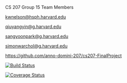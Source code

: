 CS 207 Group 15
Team Members

kwnelson@hsph.harvard.edu

qiuyangyin@g.harvard.edu

sangyoonpark@g.harvard.edu

simonwarchol@g.harvard.edu

https://github.com/anno-domini-207/cs207-FinalProject


[![Build Status](https://travis-ci.org/anno-domini-207/cs207-FinalProject.svg?branch=master)](https://travis-ci.org/anno-domini-207/cs207-FinalProject.svg?branch=master)

[![Coverage Status](https://codecov.io/gh/anno-domini-207/cs207-FinalProject/branch/master/graph/badge.svg)](https://codecov.io/gh/anno-domini-207/cs207-FinalProject)
